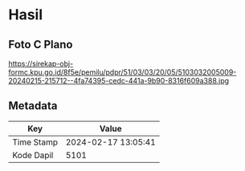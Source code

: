 # Hasil

## Foto C Plano

https://sirekap-obj-formc.kpu.go.id/8f5e/pemilu/pdpr/51/03/03/20/05/5103032005009-20240215-215712--4fa74395-cedc-441a-9b90-8316f609a388.jpg


## Metadata

| Key        | Value               |
| ---------- | ------------------- |
| Time Stamp | 2024-02-17 13:05:41 |
| Kode Dapil | 5101                |



